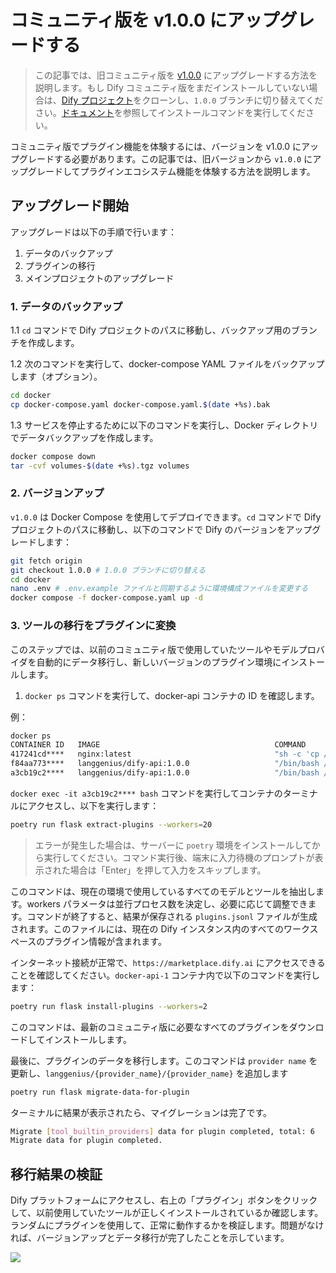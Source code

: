 # コミュニティ版を v1.0.0 にアップグレードする

> この記事では、旧コミュニティ版を [v1.0.0](https://github.com/langgenius/dify/releases/tag/1.0.0) にアップグレードする方法を説明します。もし Dify コミュニティ版をまだインストールしていない場合は、[Dify プロジェクト](https://github.com/langgenius/dify)をクローンし、`1.0.0` ブランチに切り替えてください。[ドキュメント](../../getting-started/install-self-hosted/docker-compose)を参照してインストールコマンドを実行してください。

コミュニティ版でプラグイン機能を体験するには、バージョンを v1.0.0 にアップグレードする必要があります。この記事では、旧バージョンから `v1.0.0` にアップグレードしてプラグインエコシステム機能を体験する方法を説明します。

## アップグレード開始

アップグレードは以下の手順で行います：

1. データのバックアップ
2. プラグインの移行
3. メインプロジェクトのアップグレード

### 1. データのバックアップ

1.1 `cd` コマンドで Dify プロジェクトのパスに移動し、バックアップ用のブランチを作成します。

1.2 次のコマンドを実行して、docker-compose YAML ファイルをバックアップします（オプション）。

```bash
cd docker
cp docker-compose.yaml docker-compose.yaml.$(date +%s).bak
```

1.3 サービスを停止するために以下のコマンドを実行し、Docker ディレクトリでデータバックアップを作成します。

```bash
docker compose down
tar -cvf volumes-$(date +%s).tgz volumes
```

### 2. バージョンアップ

`v1.0.0` は Docker Compose を使用してデプロイできます。`cd` コマンドで Dify プロジェクトのパスに移動し、以下のコマンドで Dify のバージョンをアップグレードします：

```bash
git fetch origin
git checkout 1.0.0 # 1.0.0 ブランチに切り替える
cd docker
nano .env # .env.example ファイルと同期するように環境構成ファイルを変更する
docker compose -f docker-compose.yaml up -d
```

### 3. ツールの移行をプラグインに変換

このステップでは、以前のコミュニティ版で使用していたツールやモデルプロバイダを自動的にデータ移行し、新しいバージョンのプラグイン環境にインストールします。

1. `docker ps` コマンドを実行して、docker-api コンテナの ID を確認します。

例：

```bash
docker ps
CONTAINER ID   IMAGE                                       COMMAND                  CREATED       STATUS                 PORTS                                                                                                                             NAMES
417241cd****   nginx:latest                                "sh -c 'cp /docker-e…"   3 hours ago   Up 3 hours             0.0.0.0:80->80/tcp, :::80->80/tcp, 0.0.0.0:443->443/tcp, :::443->443/tcp                                                          docker-nginx-1
f84aa773****   langgenius/dify-api:1.0.0                   "/bin/bash /entrypoi…"   3 hours ago   Up 3 hours             5001/tcp                                                                                                                          docker-worker-1
a3cb19c2****   langgenius/dify-api:1.0.0                   "/bin/bash /entrypoi…"   3 hours ago   Up 3 hours             5001/tcp                                                                                                                          docker-api-1
```

`docker exec -it a3cb19c2**** bash` コマンドを実行してコンテナのターミナルにアクセスし、以下を実行します：

```bash
poetry run flask extract-plugins --workers=20
```

> エラーが発生した場合は、サーバーに `poetry` 環境をインストールしてから実行してください。コマンド実行後、端末に入力待機のプロンプトが表示された場合は「Enter」を押して入力をスキップします。

このコマンドは、現在の環境で使用しているすべてのモデルとツールを抽出します。workers パラメータは並行プロセス数を決定し、必要に応じて調整できます。コマンドが終了すると、結果が保存される `plugins.jsonl` ファイルが生成されます。このファイルには、現在の Dify インスタンス内のすべてのワークスペースのプラグイン情報が含まれます。

インターネット接続が正常で、`https://marketplace.dify.ai` にアクセスできることを確認してください。`docker-api-1` コンテナ内で以下のコマンドを実行します：

```bash
poetry run flask install-plugins --workers=2
```

このコマンドは、最新のコミュニティ版に必要なすべてのプラグインをダウンロードしてインストールします。

最後に、プラグインのデータを移行します。このコマンドは `provider name` を更新し、`langgenius/{provider_name}/{provider_name}` を追加します

```bash
poetry run flask migrate-data-for-plugin
```

ターミナルに結果が表示されたら、マイグレーションは完了です。

```bash
Migrate [tool_builtin_providers] data for plugin completed, total: 6
Migrate data for plugin completed.
```

## 移行結果の検証

Dify プラットフォームにアクセスし、右上の「プラグイン」ボタンをクリックして、以前使用していたツールが正しくインストールされているか確認します。ランダムにプラグインを使用して、正常に動作するかを検証します。問題がなければ、バージョンアップとデータ移行が完了したことを示しています。

![](https://assets-docs.dify.ai/2025/02/6467b3578d3d3e96510f50a09442d5a5.png)
